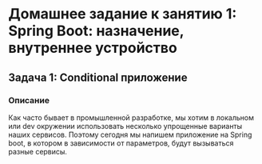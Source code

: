 # Домашнее задание к занятию 1: Spring Boot: назначение, внутреннее устройство
## Задача 1: Conditional приложение

### Описание
Как часто бывает в промышленной разработке, мы хотим в локальном или dev окружении использовать несколько упрощенные варианты наших сервисов.
Поэтому сегодня мы напишем приложение на Spring boot, в котором в зависимости от параметров, будут вызываться разные сервисы.